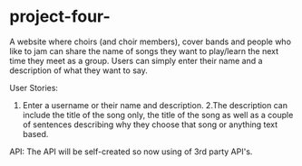 # project-four-

A website where choirs (and choir members), cover bands and people who like to jam can share the name of songs they want to play/learn the next time they meet as a group. Users can simply enter their name and a description of what they want to say. 

User Stories:
1. Enter a username or their name and description.
2.The description can include the title of the song only, the title of the song as well as a couple of sentences describing why they choose that song or anything text based. 

API:
The API will be self-created so now using of 3rd party API's. 


